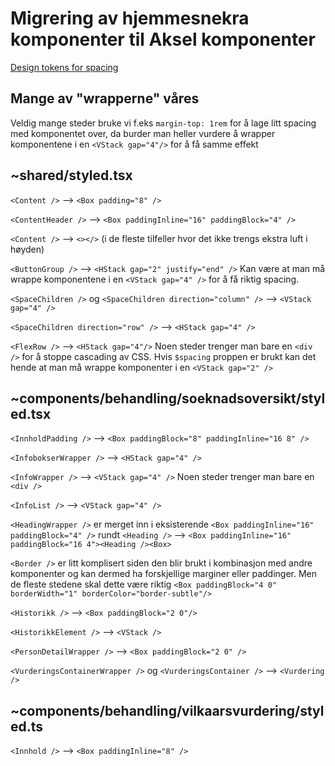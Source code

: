 # Migrering av hjemmesnekra komponenter til Aksel komponenter
[Design tokens for spacing](https://aksel.nav.no/grunnleggende/styling/design-tokens#0cc9fb32f213)

## Mange av "wrapperne" våres
Veldig mange steder bruke vi f.eks `margin-top: 1rem` for å lage litt spacing med komponentet over, da burder man heller vurdere å wrapper komponentene i en `<VStack gap="4"/>` for å få samme effekt

## ~shared/styled.tsx
`<Content />` --> `<Box padding="8" />`

`<ContentHeader />` --> `<Box paddingInline="16" paddingBlock="4" />`

`<Content />` --> `<></>` (i de fleste tilfeller hvor det ikke trengs ekstra luft i høyden)

`<ButtonGroup />` --> `<HStack gap="2" justify="end" />` Kan være at man må wrappe komponentene i en `<VStack gap="4" />` for å få riktig spacing.

`<SpaceChildren />` og `<SpaceChildren direction="column" />` --> `<VStack gap="4" />`

`<SpaceChildren direction="row" />` --> `<HStack gap="4" />`

`<FlexRow />` --> `<HStack gap="4"/>` Noen steder trenger man bare en `<div />` for å stoppe cascading av CSS. Hvis `$spacing` proppen er brukt kan det hende at man må wrappe komponenter i en `<VStack gap="2" />`

## ~components/behandling/soeknadsoversikt/styled.tsx
`<InnholdPadding />` --> `<Box paddingBlock="8" paddingInline="16 8" />`

`<InfobokserWrapper />` --> `<HStack gap="4" />`

`<InfoWrapper />` --> `<VStack gap="4" />` Noen steder trenger man bare en `<div />`

`<InfoList />` --> `<VStack gap="4" />`

`<HeadingWrapper />` er merget inn i eksisterende `<Box paddingInline="16" paddingBlock="4" />` rundt `<Heading />` --> `<Box paddingInline="16" paddingBlock="16 4"><Heading /><Box>`

`<Border />` er litt komplisert siden den blir brukt i kombinasjon med andre komponenter og kan dermed ha forskjellige marginer eller paddinger. Men de fleste stedene skal dette være riktig `<Box paddingBlock="4 0" borderWidth="1" borderColor="border-subtle"/>`

`<Historikk />` --> `<Box paddingBlock="2 0"/>`

`<HistorikkElement />` --> `<VStack />`

`<PersonDetailWrapper />` --> `<Box paddingBlock="2 0" />`

`<VurderingsContainerWrapper />` og `<VurderingsContainer />` --> `<Vurdering />`

## ~components/behandling/vilkaarsvurdering/styled.ts
`<Innhold />` --> `<Box paddingInline="8" />`